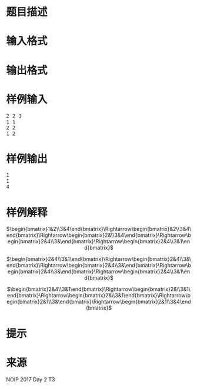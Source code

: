 

# 题目描述



# 输入格式



# 输出格式



# 样例输入


<pre>2 2 3
1 1
2 2
1 2
</pre>

# 样例输出


<pre>1
1
4</pre>

# 样例解释


<p align="center">
$\begin{bmatrix}1&amp;2\\3&amp;4\end{bmatrix}\Rightarrow\begin{bmatrix}&amp;2\\3&amp;4\end{bmatrix}\Rightarrow\begin{bmatrix}2&amp;\\3&amp;4\end{bmatrix}\Rightarrow\begin{bmatrix}2&amp;4\\3&amp;\end{bmatrix}\Rightarrow\begin{bmatrix}2&amp;4\\3&amp;1\end{bmatrix}$
</p>
<p align="center">
$\begin{bmatrix}2&amp;4\\3&amp;1\end{bmatrix}\Rightarrow\begin{bmatrix}2&amp;4\\3&amp;\end{bmatrix}\Rightarrow\begin{bmatrix}2&amp;4\\3&amp;\end{bmatrix}\Rightarrow\begin{bmatrix}2&amp;4\\3&amp;\end{bmatrix}\Rightarrow\begin{bmatrix}2&amp;4\\3&amp;1\end{bmatrix}$
</p>
<p align="center">
$\begin{bmatrix}2&amp;4\\3&amp;1\end{bmatrix}\Rightarrow\begin{bmatrix}2&amp;\\3&amp;1\end{bmatrix}\Rightarrow\begin{bmatrix}2&amp;\\3&amp;1\end{bmatrix}\Rightarrow\begin{bmatrix}2&amp;1\\3&amp;\end{bmatrix}\Rightarrow\begin{bmatrix}2&amp;1\\3&amp;4\end{bmatrix}$
</p>

# 提示



# 来源


<p>
NOIP 2017 Day 2 T3
</p>
